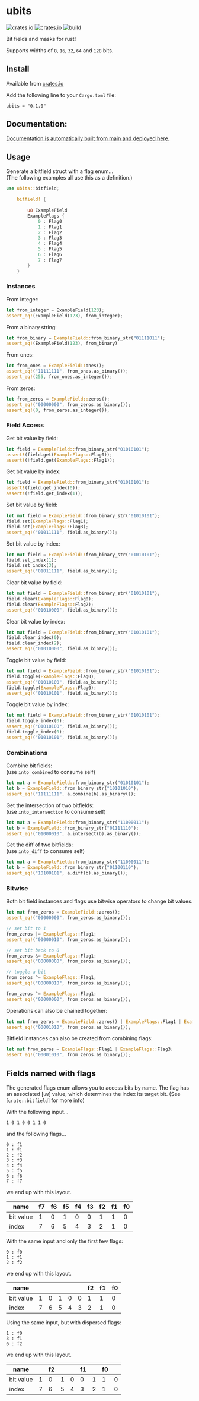 # ubits

![crates.io](https://img.shields.io/crates/v/ubits.svg)
![crates.io](https://img.shields.io/crates/d/ubits.svg)
![build](https://github.com/manoadamro/ubits/actions/workflows/rust.yml/badge.svg)

Bit fields and masks for rust!

Supports widths of `8`, `16`, `32`, `64` and `128` bits.

## Install

Available from [crates.io](https://crates.io/crates/ubits)

Add the following line to your `Cargo.toml` file:
```
ubits = "0.1.0"
```

## Documentation:

[Documentation is automatically built from main and deployed here.](https://manoadamro.github.io/ubits/doc/ubits/)

## Usage

Generate a bitfield struct with a flag enum...<br>
(The following examples all use this as a definition.)
```rust
use ubits::bitfield;

    bitfield! {
        
        u8 ExampleField
        ExampleFlags {
            0 : Flag0
            1 : Flag1
            2 : Flag2
            3 : Flag3
            4 : Flag4
            5 : Flag5
            6 : Flag6
            7 : Flag7
        }
    }
```

### Instances

From integer:
```rust
let from_integer = ExampleField(123);
assert_eq!(ExampleField(123), from_integer);
```

From a binary string:
```rust
let from_binary = ExampleField::from_binary_str("01111011");
assert_eq!(ExampleField(123), from_binary)
```

From ones:
```rust
let from_ones = ExampleField::ones();
assert_eq!("11111111", from_ones.as_binary());
assert_eq!(255, from_ones.as_integer());
```

From zeros:
```rust
let from_zeros = ExampleField::zeros();
assert_eq!("00000000", from_zeros.as_binary());
assert_eq!(0, from_zeros.as_integer());
```

### Field Access

Get bit value by field:
```rust
let field = ExampleField::from_binary_str("01010101");
assert!(field.get(ExampleFlags::Flag0));
assert!(!field.get(ExampleFlags::Flag1));
```

Get bit value by index:

```rust
let field = ExampleField::from_binary_str("01010101");
assert!(field.get_index(0));
assert!(!field.get_index(1));
```

Set bit value by field:

```rust
let mut field = ExampleField::from_binary_str("01010101");
field.set(ExampleFlags::Flag1);
field.set(ExampleFlags::Flag3);
assert_eq!("01011111", field.as_binary());
```

Set bit value by index:

```rust
let mut field = ExampleField::from_binary_str("01010101");
field.set_index(1);
field.set_index(3);
assert_eq!("01011111", field.as_binary());
```

Clear bit value by field:

```rust
let mut field = ExampleField::from_binary_str("01010101");
field.clear(ExampleFlags::Flag0);
field.clear(ExampleFlags::Flag2);
assert_eq!("01010000", field.as_binary());
```

Clear bit value by index:

```rust
let mut field = ExampleField::from_binary_str("01010101");
field.clear_index(0);
field.clear_index(2);
assert_eq!("01010000", field.as_binary());
```

Toggle bit value by field:

```rust
let mut field = ExampleField::from_binary_str("01010101");
field.toggle(ExampleFlags::Flag0);
assert_eq!("01010100", field.as_binary());
field.toggle(ExampleFlags::Flag0);
assert_eq!("01010101", field.as_binary());
```

Toggle bit value by index:

```rust
let mut field = ExampleField::from_binary_str("01010101");
field.toggle_index(0);
assert_eq!("01010100", field.as_binary());
field.toggle_index(0);
assert_eq!("01010101", field.as_binary());
```

### Combinations

Combine bit fields: <br>
(use `into_combined` to consume self)

```rust
let mut a = ExampleField::from_binary_str("01010101");
let b = ExampleField::from_binary_str("10101010");
assert_eq!("11111111", a.combine(b).as_binary());
```

Get the intersection of two bitfields: <br>
(use `into_intersection` to consume self)
```rust
let mut a = ExampleField::from_binary_str("11000011");
let b = ExampleField::from_binary_str("01111110");
assert_eq!("01000010", a.intersect(b).as_binary());
```

Get the diff of two bitfields: <br>
(use `into_diff` to consume self)

```rust
let mut a = ExampleField::from_binary_str("11000011");
let b = ExampleField::from_binary_str("01100110");
assert_eq!("10100101", a.diff(b).as_binary());
```

### Bitwise

Both bit field instances and flags use bitwise operators to change bit values.

```rust
let mut from_zeros = ExampleField::zeros();
assert_eq!("00000000", from_zeros.as_binary());

// set bit to 1
from_zeros |= ExampleFlags::Flag1;
assert_eq!("00000010", from_zeros.as_binary());

// set bit back to 0
from_zeros &= ExampleFlags::Flag1;
assert_eq!("00000000", from_zeros.as_binary());

// toggle a bit
from_zeros ^= ExampleFlags::Flag1;
assert_eq!("00000010", from_zeros.as_binary());

from_zeros ^= ExampleFlags::Flag1;
assert_eq!("00000000", from_zeros.as_binary());
```

Operations can also be chained together:

```rust
let mut from_zeros = ExampleField::zeros() | ExampleFlags::Flag1 | ExampleFlags::Flag3;
assert_eq!("00001010", from_zeros.as_binary());

```

Bitfield instances can also be created from combining flags:

```rust
let mut from_zeros = ExampleFlags::Flag1 | ExampleFlags::Flag3;
assert_eq!("00001010", from_zeros.as_binary());

```

## Fields named with flags

The generated flags enum allows you to access bits by name.
The flag has an associated [`u8`] value,
which determines the index its target bit.
(See [`crate::bitfield`] for more info)

With the following input...
```no_compile
1 0 1 0 0 1 1 0
```

and the following flags...
```no_compile
0 : f1
1 : f1
2 : f2
3 : f3
4 : f4
5 : f5
6 : f6
7 : f7
```

we end up with this layout.

| name      | f7  | f6  | f5  | f4  | f3  | f2  | f1  | f0  |
|-----------|-----|-----|-----|-----|-----|-----|-----|-----|
| bit value | 1   | 0   | 1   | 0   | 0   | 1   | 1   | 0   |
| index     | 7   | 6   | 5   | 4   | 3   | 2   | 1   | 0   |


With the same input and only the first few flags:

```no_compile
0 : f0
1 : f1
2 : f2
```

we end up with this layout.

| name      |    |    |    |    |    | f2 | f1 | f0 |
|-----------|----|----|----|----|----|----|----|----|
| bit value | 1  | 0  | 1  | 0  | 0  | 1  | 1  | 0  |
| index     | 7  | 6  | 5  | 4  | 3  | 2  | 1  | 0  |


Using the same input, but with dispersed flags:

```no_compile
1 : f0
3 : f1
6 : f2
```

we end up with this layout.

| name      |    | f2 |    |     | f1 |    | f0  |    |
|-----------|----|----|----|-----|----|----|-----|----|
| bit value | 1  | 0  | 1  | 0   | 0  | 1  | 1   | 0  |
| index     | 7  | 6  | 5  | 4   | 3  | 2  | 1   | 0  |
